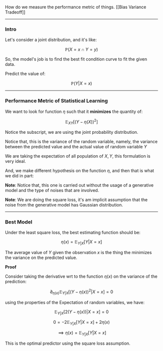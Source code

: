 How do we measure the performance metric of things. 
[[Bias Variance Tradeoff]]

---
### **Intro**

Let's consider a joint distribution, and it's like: 

$$
\mathbb{P}\left(X = x \cap Y = y\right)
$$

So, the model's job is to find the best fit condition curve to fit the given data. 

Predict the value of:

$$
\mathbb{P}\left(Y|X = x\right)
$$

---
### **Performance Metric of Statistical Learning**

We want to look for function $\eta$ such that it **minimizes** the quantity of: 

$$
\mathbb{E}_{XY}\left[
        (Y - \eta(X))^2
    \right]
$$

Notice the subscript, we are using the joint probability distribution. 

Notice that, this is the variance of the random variable, namely, the variance between the predicted value and the actual value of random variable $Y$

We are taking the expectation of all population of $X, Y$, this formulation is very ideal. 

And, we make different hypothesis on the function $\eta$, and then that is what we did in part: 

**Note**: Notice that, this one is carried out without the usage of a generative model and the type of noises that are involved.

**Note**: We are doing the square loss, it's am implicit assumption that the noise from the generative model has Gaussian distribution.

---
### **Best Model**

Under the least square loss, the best estimating function should be: 

$$
\eta(x) = \mathbb{E}_{Y|X}\left[ 
        Y | X = x
    \right]
$$

The average value of $Y$ given the observation $x$ is the thing the minimizes the variance on the predicted value. 

**Proof**

Consider taking the derivative wrt to the function $\eta(x)$ on the variance of the prediction: 

$$
\partial_{\eta(x)}
\mathbb{E}_{Y|X}\left[
        (Y - \eta (x))^2|X = x
    \right] = 0 
$$

using the properties of the Expectation of random variables, we have: 

$$
\mathbb{E}_{Y|X}\left[2(Y - \eta(x))| X = x\right] = 0
$$

$$
0  = -2 \mathbb{E}_{Y|X}\left[
        Y|X = x
    \right] + 2\eta(x)
$$

$$
\implies \eta(x) = \mathbb{E}_{Y|X}\left[
        Y|X = x
    \right]
$$

This is the optimal predictor using the square loss assumption. 


